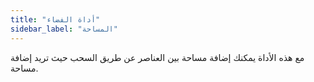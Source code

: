 ```yaml
---
title: "أداة الفضاء"
sidebar_label: "المساحة"
---
```


مع هذه الأداة يمكنك إضافة مساحة بين العناصر عن طريق السحب حيث تريد إضافة مساحة.
